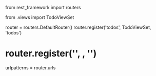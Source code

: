 

from rest_framework import routers

from .views import TodoViewSet

router = routers.DefaultRouter()
router.register('todos', TodoViewSet, 'todos')
# router.register('<The URL prefix>', <The viewset class>, '<The URL name>')

urlpatterns = router.urls


